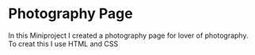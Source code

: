 # Photography Page
In this Miniproject I created a photography page for lover of photography.
To creat this I use HTML and CSS
